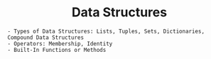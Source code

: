 <h1 style="text-align: center"><b>Data Structures</b></h1>

    - Types of Data Structures: Lists, Tuples, Sets, Dictionaries, Compound Data Structures
    - Operators: Membership, Identity
    - Built-In Functions or Methods

